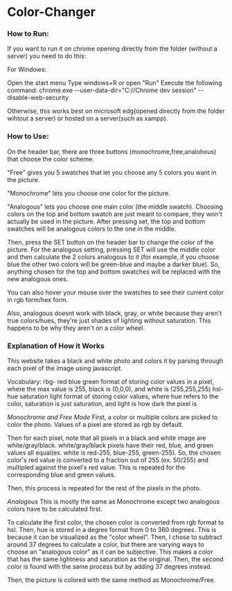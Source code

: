 # Color-Changer

### How to Run:
  
If you want to run it on chrome opening directly from the folder (without a server) you need to do this:

For Windows:

Open the start menu
Type windows+R or open "Run"
Execute the following command:
chrome.exe --user-data-dir="C://Chrome dev session" --disable-web-security


Otherwise, this works best on microsoft edg(opened directly from the folder wihtout a server) or hosted on a server(such as xampp).



### How to Use:

On the header bar, there are three buttons (monochrome,free,analohous) that choose the color scheme. 

"Free" gives you 5 swatches that let you choose any 5 colors you want in the picture.

"Monochrome" lets you choose one color for the picture.

"Analogous" lets you choose one main color (the middle swatch). Choosing colors on the top and bottom swatch are just meant to compare,
they won't actually be used in the picture. After pressing set, the top and bottom swatches will be analogous colors to the one in the middle.



Then, press the SET button on the header bar to change the color of the picture. For the analogous setting, pressing SET will use the middle 
color and then calculate the 2 colors analogous to it (for example, if you choose blue the other two colors will be green-blue and maybe a darker blue). 
So, anything chosen for the top and bottom swatches will be replaced with the new analogous ones. 

You can also hover your mouse over the swatches to see their current color in rgb form/hex form.

Also, analogous doesnt work with black, gray, or white because they aren't true colors/hues, they're just shades of lighting without saturation. This happens to be why they aren't on a color wheel.



### Explanation of How it Works
This website takes a black and white photo and colors it by parsing through each pixel of the image using javascript.

Vocabulary:
rbg- red blue green format of storing color values in a pixel, where the max value is 255, black is (0,0,0), and white is (255,255,255)
hsl- hue saturation light format of storing color values, where hue refers to the color, saturation is just saturation, and light is how dark the pixel is

*Monochrome and Free Mode*
First, a color or multiple colors are picked to color the photo. Values of a pixel are stored as rgb by default.

Then for each pixel, note that all pixels in a black and white image are white/gray/black. white/gray/black pixels have their red, blue, and green values all equal(ex. white is red-255, blue-255, green-255). So, the chosen color's red value is converted to a fraction out of 255 (ex. 50/255) and multipled against the pixel's red value. This is repeated for the corresponding blue and green values.

Then, this process is repeated for the rest of the pixels in the photo.

*Analogous*
This is mostly the same as Monochrome except two analogous colors have to be calculated first.

To calculate the first color, the chosen color is converted from rgb format to hsl. Then, hue is stored in a degree format from 0 to 360 degrees. This is because it can be visualized as the "color wheel". Then, I chose to subtract around 37 degrees to calculate a color, but there are varying ways to choose an "analogous color" as it can be subjective. This makes a color that has the same lightness and saturation as the original. Then, the second color is found with the same process but by adding 37 degrees instead.

Then, the picture is colored with the same method as Monochrome/Free.
